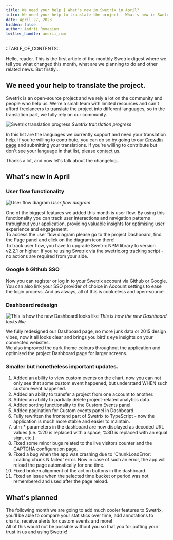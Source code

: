 ```yaml
---
title: We need your help | What's new in Swetrix in April?
intro: We need your help to translate the project | What's new in Swetrix in April?
date: April 27, 2023
hidden: false
author: Andrii Romasiun
twitter_handle: andrii_rom
---
```


::TABLE_OF_CONTENTS::

Hello, reader. This is the first article of the monthly Swetrix digest where we tell you what changed this month, what are we planning to do and other related news.
But firstly...

## We need your help to translate the project.

Swetrix is an open-source project and we rely a lot on the community and people who help us.
We're a small team with limited resources and can't afford freelancers to translate the project into different languages, so in the translation part, we fully rely on our community.

<img src="https://i.imgur.com/KnFnIfd.png" alt="Swetrix translation progress" title="Swetrix translation progress" />
<i>Swetrix translation progress</i>
<br />

In this list are the languages we currently support and need your translation help.
If you're willing to contribute, you can do so by going to our <a href="https://crowdin.com/project/swetrix" target="_blank" rel="noreferrer noopener">Crowdin page</a> and submitting your translations.
If you're willing to contribute but don't see your language in that list, please <a href="https://swetrix.com/contact" target="_blank" rel="noreferrer noopener">contact us</a>.

Thanks a lot, and now let's talk about the changelog..

## What's new in April

### User flow functionality

<img src="https://i.imgur.com/SnpspEF.png" alt="User flow diagram" title="User flow diagram" />
<i>User flow diagram</i>
<br />

One of the biggest features we added this month is user flow. By using this functionality you can track user interactions and navigation patterns throughout your application, providing valuable insights for optimising user experience and engagement.
<br />
To access the user flow diagram please go to the project Dashboard, find the Page panel and click on the diagram icon there!
<br />
To track user flow, you have to upgrade Swetrix NPM library to version v2.2.1 or higher. If you're using Swetrix via the swetrix.org tracking script - no actions are required from your side.

### Google & Github SSO

Now you can register or log in to your Swetrix account via Github or Google. You can also link your SSO provider of choice in Account settings to ease the login process. And as always, all of this is cookieless and open-source.

### Dashboard redesign

<img src="https://i.imgur.com/pQZPOXQ.png" alt="This is how the new Dashboard looks like" title="This is how the new Dashboard looks like" />
<i>This is how the new Dashboard looks like</i>
<br />

We fully redesigned our Dashboard page, no more junk data or 2015 design vibes, now it all looks clear and brings you bird's eye insights on your connected websites.
<br />
We also improved the dark theme colours throughout the application and optimised the project Dashboard page for larger screens.

### Smaller but nonetheless important updates.

<ol>
  <li>
    Added an ability to view custom events on the chart, now you can not only see that some custom event happened, but understand WHEN such custom event happened.
  </li>
  <li>
    Added an ability to transfer a project from one account to another.
  </li>
  <li>
    Added an ability to partially delete project-related analytics data.
  </li>
  <li>
    Added sorting functionality to the Custom Events panel.
  </li>
  <li>
    Added pagination for Custom events panel in Dashboard.
  </li>
  <li>
    Fully rewritten the frontend part of Swetrix to TypeScript - now the application is much more stable and easier to maintain.
  </li>
  <li>
    utm_* parameters in the dashboard are now displayed as decoded URL values (i.e. %20 is replaced with a space, %3D is replaced with an equal sign, etc.).
  </li>
  <li>
    Fixed some minor bugs related to the live visitors counter and the CAPTCHA configuration page.
  </li>
  <li>
    Fixed a bug when the app was crashing due to 'ChunkLoadError: Loading chunk N failed' error. Now in case of such an error, the app will reload the page automatically for one time.
  </li>
  <li>
    Fixed broken alignment of the action buttons in the dashboard.
  </li>
  <li>
    Fixed an issue when the selected time bucket or period was not remembered and used after the page reload.
  </li>
</ol>

## What's planned

The following month we are going to add much cooler features to Swetrix, you'll be able to compare your statistics over time, add annotations to charts, receive alerts for custom events and more!
<br />
All of this would not be possible without you so that you for putting your trust in us and using Swetrix!
